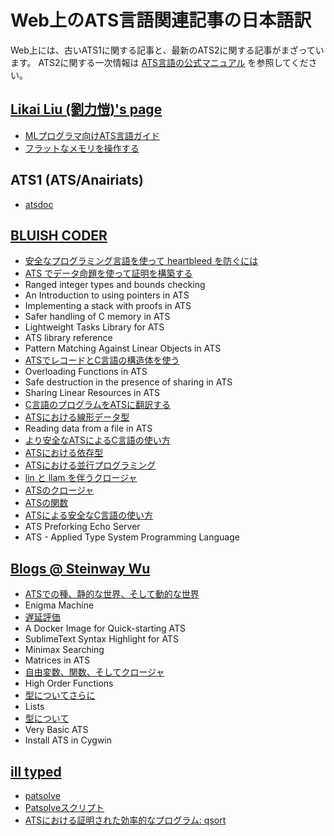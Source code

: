 # Web上のATS言語関連記事の日本語訳

Web上には、古いATS1に関する記事と、最新のATS2に関する記事がまざっています。
ATS2に関する一次情報は
[ATS言語の公式マニュアル](../Manual/index.md)
を参照してください。

## [Likai Liu (劉力愷)'s page](http://cs.likai.org/ats/)

* [MLプログラマ向けATS言語ガイド](cs.likai.org/ats/ml-programmers-guide-to-ats.md)
* [フラットなメモリを操作する](cs.likai.org/ats/manipulating-flat-memory.md)

## ATS1 (ATS/Anairiats)

* [atsdoc](http://jats-ug.metasepi.org/doc/ATS1/atsdocman/atsdocman.html)

## [BLUISH CODER](http://bluishcoder.co.nz/tags/ats/)

* [安全なプログラミング言語を使って heartbleed を防ぐには](bluishcoder.co.nz/2014/04/11/preventing-heartbleed-bugs-with-safe-languages.md)
* [ATS でデータ命題を使って証明を構築する](bluishcoder.co.nz/2013/07/01/constructing-proofs-with-dataprop-in-ats.md)
* Ranged integer types and bounds checking
* An Introduction to using pointers in ATS
* Implementing a stack with proofs in ATS
* Safer handling of C memory in ATS
* Lightweight Tasks Library for ATS
* ATS library reference
* Pattern Matching Against Linear Objects in ATS
* [ATSでレコードとC言語の構造体を使う](bluishcoder.co.nz/2011/11/01/using-records-and-c-structs-in-ats.md)
* Overloading Functions in ATS
* Safe destruction in the presence of sharing in ATS
* Sharing Linear Resources in ATS
* [C言語のプログラムをATSに翻訳する](bluishcoder.co.nz/2011/04/24/converting-c-programs-to-ats.md)
* [ATSにおける線形データ型](bluishcoder.co.nz/2011/02/27/linear-datatypes-in-ats.md)
* Reading data from a file in ATS
* [より安全なATSによるC言語の使い方](bluishcoder.co.nz/2010/11/23/more-on-type-safety-using-c-and-ats.md)
* [ATSにおける依存型](bluishcoder.co.nz/2010/09/01/dependent-types-in-ats.md)
* [ATSにおける並行プログラミング](bluishcoder.co.nz/2010/08/11/concurrency-in-ats.md)
* [lin と llam を伴うクロージャ](bluishcoder.co.nz/2010/08/02/lin-and-llam-with-closures.md)
* [ATSのクロージャ](bluishcoder.co.nz/2010/06/20/closures-in-ats.md)
* [ATSの関数](bluishcoder.co.nz/2010/06/13/functions-in-ats.md)
* [ATSによる安全なC言語の使い方](bluishcoder.co.nz/2010/06/02/safer-c-code-using-ats.md)
* ATS Preforking Echo Server
* ATS - Applied Type System Programming Language

## [Blogs @ Steinway Wu](http://blog.steinwaywu.com/tag/ats/)

* [ATSでの種、静的な世界、そして動的な世界](blog.steinwaywu.com/sorts-statics-and-dynamics-in-ats.md)
* Enigma Machine
* [遅延評価](blog.steinwaywu.com/lazy-evaluation.md)
* A Docker Image for Quick-starting ATS
* SublimeText Syntax Highlight for ATS
* Minimax Searching
* Matrices in ATS
* [自由変数、関数、そしてクロージャ](blog.steinwaywu.com/free-variables-functions-and-closures.md)
* High Order Functions
* [型についてさらに](blog.steinwaywu.com/more-on-types.md)
* Lists
* [型について](blog.steinwaywu.com/types.md)
* Very Basic ATS
* Install ATS in Cygwin

## [ill typed](http://www.illtyped.com/)

* [patsolve](www.illtyped.com/projects/patsolve/index.md)
* [Patsolveスクリプト](www.illtyped.com/projects/patsolve/scripting.md)
* [ATSにおける証明された効率的なプログラム: qsort](www.illtyped.com/projects/patsolve/qsort.md)
